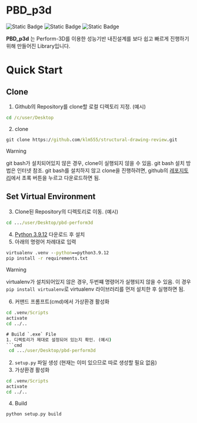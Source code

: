 PBD_p3d
=========
![Static Badge](https://img.shields.io/badge/python-3.9.12-%233776AB?style=plastic&logo=Python)
![Static Badge](https://img.shields.io/badge/PyQt-5.15.7-%2341CD52?style=plastic&logo=Qt)
![Static Badge](https://img.shields.io/badge/Sphinx-5.3.0-%23000000?style=plastic&logo=Sphinx)

**PBD_p3d** 는 Perform-3D를 이용한 성능기반 내진설계를 보다 쉽고 빠르게 진행하기 위해 만들어진 Library입니다.

# Quick Start
## Clone
1. Github의 Repository를 clone할 로컬 디렉토리 지정. (예시)
```cmd
cd /c/user/Desktop
```
2. clone
```cmd
git clone https://github.com/klm555/structural-drawing-review.git
```
> [!WARNING]
> git bash가 설치되어있지 않은 경우, clone이 실행되지 않을 수 있음. git bash 설치 방법은 인터넷 참조. git bash를 설치하지 않고 clone을 진행하려면, github의 [레포지토리](https://github.com/klm555/pbd-perform3d)에서 초록 버튼을 누르고 다운로드하면 됨.

## Set Virtual Environment
3. Clone된 Repository의 디렉토리로 이동. (예시)
```cmd
cd .../user/Desktop/pbd-perform3d
```
4. [Python 3.9.12](https://www.python.org/downloads/release/python-3912/) 다운로드 후 설치
5. 아래의 명령어 차례대로 입력
```cmd
virtualenv .venv --python==python3.9.12
pip install -r requirements.txt
```
> [!WARNING]
> virtualenv가 설치되어있지 않은 경우, 두번쨰 명령어가 실행되지 않을 수 있음. 이 경우 `pip install virtualenv`로 virtualenv 라이브러리를 먼저 설치한 후 실행하면 됨.

6. 커맨드 프롬프트(cmd)에서  가상환경 활성화
```cmd
cd .venv/Scripts
activate
cd ../..

# Build `.exe` File
1. 디렉토리가 제대로 설정되어 있는지 확인. (예시)
```cmd
 cd .../user/Desktop/pbd-perform3d
```
2. `setup.py` 파일 생성 (현재는 이미 있으므로 따로 생성할 필요 없음)
3. 가상환경 활성화
```cmd
cd .venv/Scripts
activate
cd ../..
```
4. Build
```cmd
python setup.py build
```